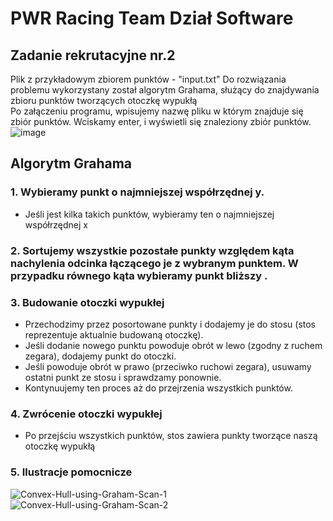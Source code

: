 # PWR Racing Team Dział Software
## Zadanie rekrutacyjne nr.2
Plik z przykładowym zbiorem punktów - "input.txt"
Do rozwiązania problemu wykorzystany został algorytm Grahama, służący do znajdywania zbioru punktów tworzących otoczkę wypukłą
<br>
Po załączeniu programu, wpisujemy nazwę pliku w którym znajduje się zbiór punktów. Wciskamy enter, i wyświetli się znaleziony zbiór punktów.
![image](https://github.com/user-attachments/assets/2332c5b2-2a81-4e24-b594-50b7d86e0ef5)

## Algorytm Grahama
### 1. Wybieramy punkt o najmniejszej współrzędnej y.
- Jeśli jest kilka takich punktów, wybieramy ten o najmniejszej współrzędnej x
### 2. Sortujemy wszystkie pozostałe punkty względem kąta nachylenia odcinka łączącego je z wybranym punktem. W przypadku równego kąta wybieramy punkt bliższy .
### 3. Budowanie otoczki wypukłej
- Przechodzimy przez posortowane punkty i dodajemy je do stosu (stos reprezentuje aktualnie budowaną otoczkę).
- Jeśli dodanie nowego punktu powoduje obrót w lewo (zgodny z ruchem zegara), dodajemy punkt do otoczki.
- Jeśli powoduje obrót w prawo (przeciwko ruchowi zegara), usuwamy ostatni punkt ze stosu i sprawdzamy ponownie.
- Kontynuujemy ten proces aż do przejrzenia wszystkich punktów.
### 4. Zwrócenie otoczki wypukłej
- Po przejściu wszystkich punktów, stos zawiera punkty tworzące naszą otoczkę wypukłą
### 5. Ilustracje pomocnicze
![Convex-Hull-using-Graham-Scan-1](https://github.com/user-attachments/assets/74429bef-cef0-4c4f-b488-ccc36f9a6dcc)
![Convex-Hull-using-Graham-Scan-2](https://github.com/user-attachments/assets/93ac0112-99e4-4fa7-b8ff-11eacf531589)

